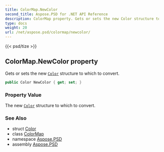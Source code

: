 ```yaml
---
title: ColorMap.NewColor
second_title: Aspose.PSD for .NET API Reference
description: ColorMap property. Gets or sets the new Color structure to which to convert
type: docs
weight: 20
url: /net/aspose.psd/colormap/newcolor/
---
```

{{< psd/tize >}}
## ColorMap.NewColor property

Gets or sets the new [`Color`](../../color/) structure to which to convert.

```csharp
public Color NewColor { get; set; }
```

### Property Value

The new [`Color`](../../color/) structure to which to convert.

### See Also

* struct [Color](../../color/)
* class [ColorMap](../)
* namespace [Aspose.PSD](../../colormap/)
* assembly [Aspose.PSD](../../../)


